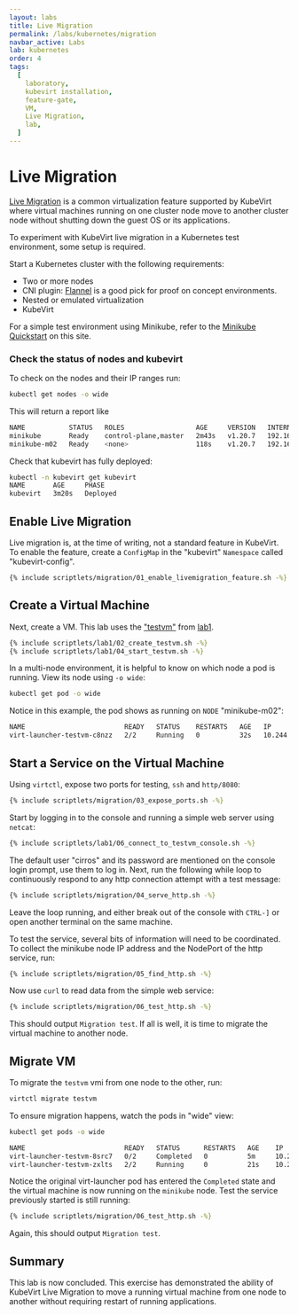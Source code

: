 ```yaml
---
layout: labs
title: Live Migration
permalink: /labs/kubernetes/migration
navbar_active: Labs
lab: kubernetes
order: 4
tags:
  [
    laboratory,
    kubevirt installation,
    feature-gate,
    VM,
    Live Migration,
    lab,
  ]
---
```


# Live Migration

[Live Migration](/2020/Live-migration.html) is a common virtualization feature
supported by KubeVirt where virtual machines running on one cluster node move
to another cluster node without shutting down the guest OS or its applications.

To experiment with KubeVirt live migration in a Kubernetes test environment, some
setup is required.

Start a Kubernetes cluster with the following requirements:

  * Two or more nodes
  * CNI plugin: [Flannel](https://github.com/flannel-io/flannel#flannel) is a good pick for proof on concept environments.
  * Nested or emulated virtualization 
  * KubeVirt

For a simple test environment using Minikube, refer to the [Minikube Quickstart](/quickstart_minikube/) on this site.

### Check the status of nodes and kubevirt

To check on the nodes and their IP ranges run:
```bash
kubectl get nodes -o wide
```

This will return a report like 

```bash
NAME           STATUS   ROLES                  AGE     VERSION   INTERNAL-IP      EXTERNAL-IP   OS-IMAGE               KERNEL-VERSION   CONTAINER-RUNTIME
minikube       Ready    control-plane,master   2m43s   v1.20.7   192.168.39.240   <none>        Buildroot 2020.02.12   4.19.182         docker://20.10.6
minikube-m02   Ready    <none>                 118s    v1.20.7   192.168.39.245   <none>        Buildroot 2020.02.12   4.19.182         docker://20.10.6
```

Check that kubevirt has fully deployed:

```bash
kubectl -n kubevirt get kubevirt
NAME       AGE     PHASE
kubevirt   3m20s   Deployed
```

## Enable Live Migration

Live migration is, at the time of writing, not a standard feature in KubeVirt. To enable the feature, create a `ConfigMap` in the "kubevirt" `Namespace` called "kubevirt-config".

```bash
{% include scriptlets/migration/01_enable_livemigration_feature.sh -%}
```

## Create a Virtual Machine

Next, create a VM. This lab uses the ["testvm"](/labs/manifests/vm.yaml) from [lab1](/labs/kubernetes/lab1.html).

```bash
{% include scriptlets/lab1/02_create_testvm.sh -%}
{% include scriptlets/lab1/04_start_testvm.sh -%}
```

In a multi-node environment, it is helpful to know on which node a pod is running.
View its node using `-o wide`:

```bash
kubectl get pod -o wide
```

Notice in this example, the pod shows as running on `NODE` "minikube-m02":

```bash
NAME                         READY   STATUS    RESTARTS   AGE   IP            NODE           NOMINATED NODE   READINESS GATES
virt-launcher-testvm-c8nzz   2/2     Running   0          32s   10.244.1.12   minikube-m02   <none>           <none>
```

## Start a Service on the Virtual Machine

Using `virtctl`, expose two ports for testing, `ssh` and `http/8080`:

```bash
{% include scriptlets/migration/03_expose_ports.sh -%}
```

Start by logging in to the console and running a simple web server using `netcat`:

```bash
{% include scriptlets/lab1/06_connect_to_testvm_console.sh -%}
```

The default user "cirros" and its password are mentioned on the console login
prompt, use them to log in. Next, run the following while loop to continuously
respond to any http connection attempt with a test message:

```bash
{% include scriptlets/migration/04_serve_http.sh -%}
```

Leave the loop running, and either break out of the console with `CTRL-]` or open
another terminal on the same machine.

To test the service, several bits of information will need to be coordinated.
To collect the minikube node IP address and the NodePort of the http service, run:

```bash
{% include scriptlets/migration/05_find_http.sh -%}
```

Now use `curl` to read data from the simple web service:

```bash
{% include scriptlets/migration/06_test_http.sh -%}
```

This should output `Migration test`. If all is well, it is time to migrate the
virtual machine to another node.

## Migrate VM

To migrate the `testvm` vmi from one node to the other, run:

```bash
virtctl migrate testvm
```

To ensure migration happens, watch the pods in "wide" view:

```bash
kubectl get pods -o wide
```

```bash
NAME                         READY   STATUS      RESTARTS   AGE    IP            NODE           NOMINATED NODE   READINESS GATES
virt-launcher-testvm-8src7   0/2     Completed   0          5m     10.244.1.14   minikube-m02   <none>           <none>
virt-launcher-testvm-zxlts   2/2     Running     0          21s    10.244.0.7    minikube       <none>           <none>
```

Notice the original virt-launcher pod has entered the `Completed` state and the virtual machine is now running on the `minikube` node.
Test the service previously started is still running:

```bash
{% include scriptlets/migration/06_test_http.sh -%}
```

Again, this should output `Migration test`.

## Summary

This lab is now concluded. This exercise has demonstrated the ability of
KubeVirt Live Migration to move a running virtual machine from one node to
another without requiring restart of running applications.
